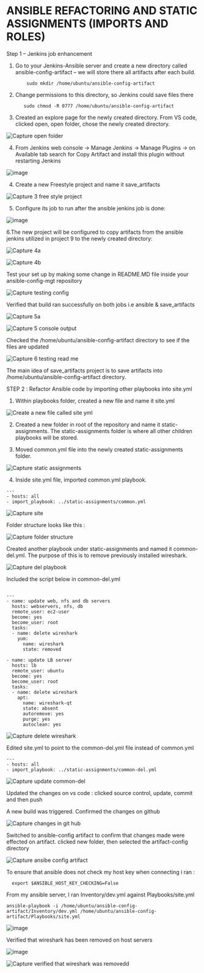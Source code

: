 
# ANSIBLE REFACTORING AND STATIC ASSIGNMENTS (IMPORTS AND ROLES)


Step 1 – Jenkins job enhancement


 1. Go to your Jenkins-Ansible server and create a new directory called ansible-config-artifact – we will store there all artifacts after each build.

            sudo mkdir /home/ubuntu/ansible-config-artifact
            
 2. Change permissions to this directory, so Jenkins could save files there 

           sudo chmod -R 0777 /home/ubuntu/ansible-config-artifact
           
 
  3. Created an explore page for the newly created directory. From VS code, clicked open, open folder, chose the newly created directory.

![Capture open folder](https://user-images.githubusercontent.com/92916632/169154997-4209225b-c86e-443b-ac0b-8528f7334205.PNG)

  
  
  
             
 4. From Jenkins web console -> Manage Jenkins -> Manage Plugins -> on Available tab search for Copy Artifact and install this plugin without restarting Jenkins

  ![image](https://user-images.githubusercontent.com/92916632/161092590-5d869d41-9b81-401c-aa33-5ac75ef91f64.png)


4. Create a new Freestyle project and name it save_artifacts

 ![Capture 3 free style project](https://user-images.githubusercontent.com/92916632/161128801-7b1ad998-95cd-4521-9f4b-529062491418.PNG)


5. Configure its job to run after the ansible jenkins job is done:

![image](https://user-images.githubusercontent.com/92916632/161136118-111eea08-446c-4f96-8f0f-d3f1980f010d.png)


6.The new project will be configured to copy artifacts from the ansible jenkins utilized in project 9 to the newly created directory: 

![Capture 4a](https://user-images.githubusercontent.com/92916632/161140301-07ce1485-6ef4-40b5-bb98-7ce1df7f1ee6.PNG)

![Capture 4b](https://user-images.githubusercontent.com/92916632/161140358-0e789a2b-dc86-4ec5-b5e8-14fae05375fc.PNG)


Test your set up by making some change in README.MD file inside your ansible-config-mgt repository

![Capture testing config](https://user-images.githubusercontent.com/92916632/161156214-0f98a8a2-aa7d-49ba-bd58-1e524abbea11.PNG)





Verified that build ran successfully on both jobs i.e ansible & save_artifacts


![Capture 5a](https://user-images.githubusercontent.com/92916632/161158876-b1c6872b-33dc-44ce-852d-1694f90bec31.PNG)


![Capture 5  console output](https://user-images.githubusercontent.com/92916632/161157413-45060c55-bf81-4f2c-b6ea-ea1fe7723a5e.PNG) 

Checked the /home/ubuntu/ansible-config-artifact directory to see if the files are updated 

![Capture 6 testing read me](https://user-images.githubusercontent.com/92916632/161159622-ce39683b-b7e7-45d2-ba3d-c0c53a3024bb.PNG)


The main idea of save_artifacts project is to save artifacts into /home/ubuntu/ansible-config-artifact directory.



STEP 2 : Refactor Ansible code by importing other playbooks into site.yml



1.  Within playbooks folder, created a new file and name it site.yml 
         
 
 ![Create a new file called site yml](https://user-images.githubusercontent.com/92916632/169409393-fc72c7ff-d94e-480a-ac5f-20b15ad9c170.PNG)
 
  
  
         
2. Created a new folder in root of the repository and name it static-assignments. The static-assignments folder is where all other children playbooks will be stored.
     
     
3.  Moved common.yml file into the newly created static-assignments folder.
 
![Capture static assignments](https://user-images.githubusercontent.com/92916632/169410461-4299afb6-0764-4f94-80e3-543432a77eb2.PNG)

     
     
4. Inside site.yml file, imported common.yml playbook.
 
```
--- 
- hosts: all
- import_playbook: ../static-assignments/common.yml

```

![Capture site](https://user-images.githubusercontent.com/92916632/169605665-5106c11b-5631-4d3f-9b71-6ef8ad73d5d7.PNG)


Folder structure looks like this : 

![Capture folder structure](https://user-images.githubusercontent.com/92916632/169607776-c120aae1-7afd-4320-840a-a672281bdbc2.PNG)


Created another playbook under static-assignments and named it common-del.yml. The purpose of this is to remove previously installed wireshark.

![Capture del playbook](https://user-images.githubusercontent.com/92916632/169642014-0dd96247-5114-4e9d-9229-1ba13a60899f.PNG)


Included the script below in common-del.yml

```

---
- name: update web, nfs and db servers
  hosts: webservers, nfs, db
  remote_user: ec2-user
  become: yes
  become_user: root
  tasks:
  - name: delete wireshark
    yum:
      name: wireshark
      state: removed

- name: update LB server
  hosts: lb
  remote_user: ubuntu
  become: yes
  become_user: root
  tasks:
  - name: delete wireshark
    apt:
      name: wireshark-qt
      state: absent
      autoremove: yes
      purge: yes
      autoclean: yes     
 ```

![Capture delete wireshark](https://user-images.githubusercontent.com/92916632/169642532-2aebcfee-c32d-47d7-ad3c-d60fe239094d.PNG)

Edited site.yml to point to the common-del.yml file instead of common.yml

```
--- 
- hosts: all
- import_playbook: ../static-assignments/common-del.yml

``` 

![Capture update common-del](https://user-images.githubusercontent.com/92916632/169644103-48cd479a-0171-49aa-b34c-54e65aaad42a.PNG)


Updated the changes on vs code : clicked source control, update, commit and then push 

A new build was triggered. Confirmed the changes on github

![Capture changes in git hub](https://user-images.githubusercontent.com/92916632/169914281-54707635-d2eb-4bfe-8298-a34bb8bae614.PNG)


Switched to ansible-config artifact to confirm that changes made were effected on artifact. clicked new folder, then selected the artifact-config directory

![Capture ansibe config artifact](https://user-images.githubusercontent.com/92916632/169918706-74de90b2-c449-42e3-a45f-0b0156846999.PNG)

 
 To ensure that ansible does not check my host key when connecting i ran :
 
      export $ANSIBLE_HOST_KEY_CHECKING=False
 

From my ansible server, I ran Inventory/dev.yml against Playbooks/site.yml

    ansible-playbook -i /home/ubuntu/ansible-config-artifact/Inventory/dev.yml /home/ubuntu/ansible-config-artifact/Playbooks/site.yml
    
    
![image](https://user-images.githubusercontent.com/92916632/170641898-1dafe06c-55ee-4231-ab8c-5d66ccdee18e.png)


Verified that wireshark has been removed on host servers

![image](https://user-images.githubusercontent.com/92916632/170643502-16cfbe45-b665-4a82-9cf4-b60d5b0c2748.png)

![Capture verified that wireshark was removedd](https://user-images.githubusercontent.com/92916632/170644798-cbc6a26c-4449-4b42-859c-594c12b9cf9b.PNG)











        
 
    







